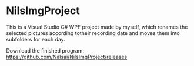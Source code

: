 # NilsImgProject
This is a Visual Studio C# WPF project made by myself, which renames the selected pictures according totheir recording date and moves them into subfolders for each day.

Download the finished program: 
https://github.com/Nalsai/NilsImgProject/releases
